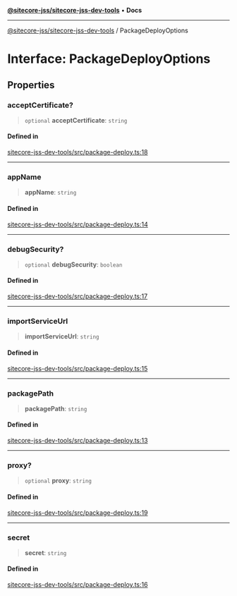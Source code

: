 [**@sitecore-jss/sitecore-jss-dev-tools**](../README.md) • **Docs**

***

[@sitecore-jss/sitecore-jss-dev-tools](../README.md) / PackageDeployOptions

# Interface: PackageDeployOptions

## Properties

### acceptCertificate?

> `optional` **acceptCertificate**: `string`

#### Defined in

[sitecore-jss-dev-tools/src/package-deploy.ts:18](https://github.com/Sitecore/jss/blob/8a4b494b94688cf3e3919ca9b89762334d163535/packages/sitecore-jss-dev-tools/src/package-deploy.ts#L18)

***

### appName

> **appName**: `string`

#### Defined in

[sitecore-jss-dev-tools/src/package-deploy.ts:14](https://github.com/Sitecore/jss/blob/8a4b494b94688cf3e3919ca9b89762334d163535/packages/sitecore-jss-dev-tools/src/package-deploy.ts#L14)

***

### debugSecurity?

> `optional` **debugSecurity**: `boolean`

#### Defined in

[sitecore-jss-dev-tools/src/package-deploy.ts:17](https://github.com/Sitecore/jss/blob/8a4b494b94688cf3e3919ca9b89762334d163535/packages/sitecore-jss-dev-tools/src/package-deploy.ts#L17)

***

### importServiceUrl

> **importServiceUrl**: `string`

#### Defined in

[sitecore-jss-dev-tools/src/package-deploy.ts:15](https://github.com/Sitecore/jss/blob/8a4b494b94688cf3e3919ca9b89762334d163535/packages/sitecore-jss-dev-tools/src/package-deploy.ts#L15)

***

### packagePath

> **packagePath**: `string`

#### Defined in

[sitecore-jss-dev-tools/src/package-deploy.ts:13](https://github.com/Sitecore/jss/blob/8a4b494b94688cf3e3919ca9b89762334d163535/packages/sitecore-jss-dev-tools/src/package-deploy.ts#L13)

***

### proxy?

> `optional` **proxy**: `string`

#### Defined in

[sitecore-jss-dev-tools/src/package-deploy.ts:19](https://github.com/Sitecore/jss/blob/8a4b494b94688cf3e3919ca9b89762334d163535/packages/sitecore-jss-dev-tools/src/package-deploy.ts#L19)

***

### secret

> **secret**: `string`

#### Defined in

[sitecore-jss-dev-tools/src/package-deploy.ts:16](https://github.com/Sitecore/jss/blob/8a4b494b94688cf3e3919ca9b89762334d163535/packages/sitecore-jss-dev-tools/src/package-deploy.ts#L16)
